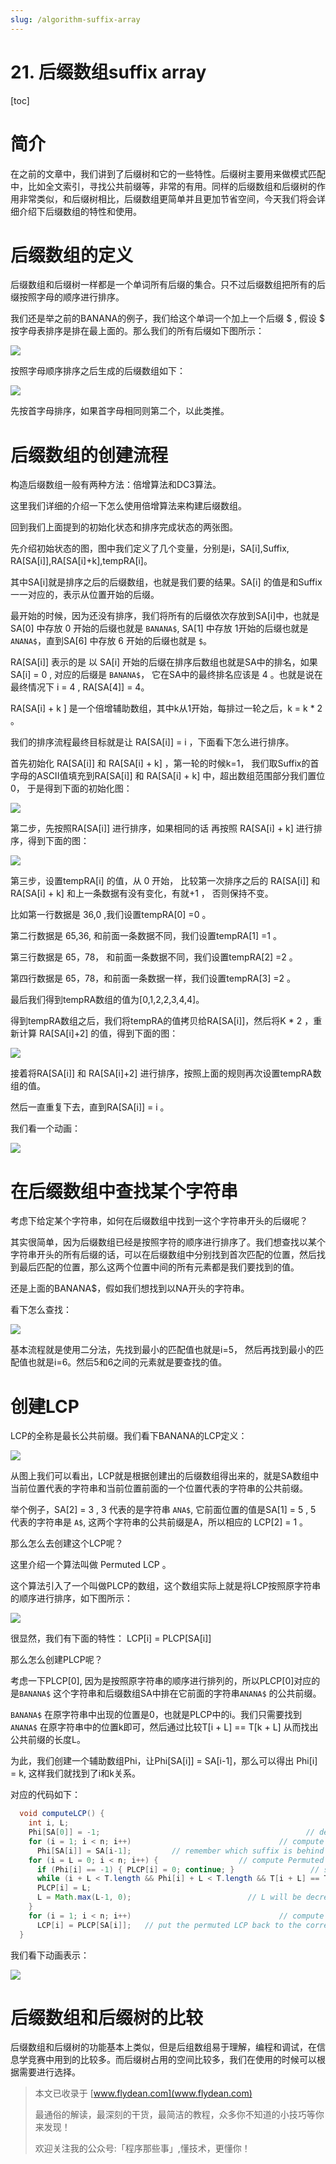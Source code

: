 ```yaml
---
slug: /algorithm-suffix-array
---
```


# 21. 后缀数组suffix array

[toc]

# 简介

在之前的文章中，我们讲到了后缀树和它的一些特性。后缀树主要用来做模式匹配中，比如全文索引，寻找公共前缀等，非常的有用。同样的后缀数组和后缀树的作用非常类似，和后缀树相比，后缀数组更简单并且更加节省空间，今天我们将会详细介绍下后缀数组的特性和使用。

# 后缀数组的定义

后缀数组和后缀树一样都是一个单词所有后缀的集合。只不过后缀数组把所有的后缀按照字母的顺序进行排序。

我们还是举之前的BANANA的例子，我们给这个单词一个加上一个后缀 $ , 假设 $ 按字母表排序是排在最上面的。那么我们的所有后缀如下图所示：

![](https://img-blog.csdnimg.cn/20201109171735382.png?x-oss-process=image/watermark,type_ZmFuZ3poZW5naGVpdGk,shadow_0,text_aHR0cDovL3d3dy5mbHlkZWFuLmNvbQ==,size_25,color_8F8F8F,t_70)

按照字母顺序排序之后生成的后缀数组如下：

![](https://img-blog.csdnimg.cn/20201109171806406.png?x-oss-process=image/watermark,type_ZmFuZ3poZW5naGVpdGk,shadow_0,text_aHR0cDovL3d3dy5mbHlkZWFuLmNvbQ==,size_25,color_8F8F8F,t_70)

先按首字母排序，如果首字母相同则第二个，以此类推。

# 后缀数组的创建流程

构造后缀数组一般有两种方法：倍增算法和DC3算法。

这里我们详细的介绍一下怎么使用倍增算法来构建后缀数组。

回到我们上面提到的初始化状态和排序完成状态的两张图。

先介绍初始状态的图，图中我们定义了几个变量，分别是i，SA[i],Suffix, RA[SA[i]],RA[SA[i]+k],tempRA[i]。

其中SA[i]就是排序之后的后缀数组，也就是我们要的结果。SA[i] 的值是和Suffix一一对应的，表示从位置开始的后缀。

最开始的时候，因为还没有排序，我们将所有的后缀依次存放到SA[i]中，也就是SA[0] 中存放 0 开始的后缀也就是 `BANANA$`, SA[1] 中存放 1开始的后缀也就是 `ANANA$`，直到SA[6] 中存放 6 开始的后缀也就是 `$`。

RA[SA[i]] 表示的是 以 SA[i] 开始的后缀在排序后数组也就是SA中的排名，如果SA[i] = 0 , 对应的后缀是 `BANANA$`， 它在SA中的最终排名应该是 4 。也就是说在最终情况下 i = 4 , RA[SA[4]] = 4。

RA[SA[i] + k ] 是一个倍增辅助数组，其中k从1开始，每排过一轮之后，k = k * 2 。

我们的排序流程最终目标就是让 RA[SA[i]] = i ，下面看下怎么进行排序。

首先初始化 RA[SA[i]] 和 RA[SA[i] + k] ，第一轮的时候k=1， 我们取Suffix的首字母的ASCII值填充到RA[SA[i]] 和 RA[SA[i] + k] 中，超出数组范围部分我们置位 0， 于是得到下面的初始化图：

![](https://img-blog.csdnimg.cn/20201109171735382.png?x-oss-process=image/watermark,type_ZmFuZ3poZW5naGVpdGk,shadow_0,text_aHR0cDovL3d3dy5mbHlkZWFuLmNvbQ==,size_25,color_8F8F8F,t_70)

第二步，先按照RA[SA[i]] 进行排序，如果相同的话 再按照 RA[SA[i] + k]  进行排序，得到下面的图：

![](https://img-blog.csdnimg.cn/20201109175415909.png?x-oss-process=image/watermark,type_ZmFuZ3poZW5naGVpdGk,shadow_0,text_aHR0cDovL3d3dy5mbHlkZWFuLmNvbQ==,size_25,color_8F8F8F,t_70)

第三步，设置tempRA[i] 的值，从 0 开始， 比较第一次排序之后的 RA[SA[i]] 和 RA[SA[i] + k]  和上一条数据有没有变化，有就+1 ， 否则保持不变。

比如第一行数据是 36,0 ,我们设置tempRA[0] =0 。

第二行数据是 65,36, 和前面一条数据不同，我们设置tempRA[1] =1 。

第三行数据是 65，78， 和前面一条数据不同，我们设置tempRA[2] =2 。

第四行数据是 65，78，和前面一条数据一样，我们设置tempRA[3] =2 。

最后我们得到tempRA数组的值为[0,1,2,2,3,4,4]。

得到tempRA数组之后，我们将tempRA的值拷贝给RA[SA[i]]，然后将K * 2 ，重新计算 RA[SA[i]+2] 的值，得到下面的图：

![](https://img-blog.csdnimg.cn/20201109180224196.png?x-oss-process=image/watermark,type_ZmFuZ3poZW5naGVpdGk,shadow_0,text_aHR0cDovL3d3dy5mbHlkZWFuLmNvbQ==,size_25,color_8F8F8F,t_70)

接着将RA[SA[i]] 和 RA[SA[i]+2] 进行排序，按照上面的规则再次设置tempRA数组的值。

然后一直重复下去，直到RA[SA[i]] = i 。

我们看一个动画：

![](https://img-blog.csdnimg.cn/20201109180501258.gif)

# 在后缀数组中查找某个字符串

考虑下给定某个字符串，如何在后缀数组中找到一这个字符串开头的后缀呢？

其实很简单，因为后缀数组已经是按照字符的顺序进行排序了。我们想查找以某个字符串开头的所有后缀的话，可以在后缀数组中分别找到首次匹配的位置，然后找到最后匹配的位置，那么这两个位置中间的所有元素都是我们要找到的值。

还是上面的BANANA$，假如我们想找到以NA开头的字符串。

看下怎么查找：

![](https://img-blog.csdnimg.cn/20201109215027499.gif)

基本流程就是使用二分法，先找到最小的匹配值也就是i=5， 然后再找到最小的匹配值也就是i=6。然后5和6之间的元素就是要查找的值。

# 创建LCP

LCP的全称是最长公共前缀。我们看下BANANA的LCP定义：

![](https://img-blog.csdnimg.cn/20201114225023541.png?x-oss-process=image/watermark,type_ZmFuZ3poZW5naGVpdGk,shadow_0,text_aHR0cDovL3d3dy5mbHlkZWFuLmNvbQ==,size_25,color_8F8F8F,t_70)

从图上我们可以看出，LCP就是根据创建出的后缀数组得出来的，就是SA数组中当前位置代表的字符串和当前位置前面的一个位置代表的字符串的公共前缀。

举个例子，SA[2] = 3 ,  3 代表的是字符串 `ANA$`, 它前面位置的值是SA[1] = 5 , 5 代表的字符串是 `A$`, 这两个字符串的公共前缀是A，所以相应的 LCP[2] = 1 。

那么怎么去创建这个LCP呢？

这里介绍一个算法叫做 Permuted LCP 。 

这个算法引入了一个叫做PLCP的数组，这个数组实际上就是将LCP按照原字符串的顺序进行排序，如下图所示：

![](https://img-blog.csdnimg.cn/20201114230900264.png?x-oss-process=image/watermark,type_ZmFuZ3poZW5naGVpdGk,shadow_0,text_aHR0cDovL3d3dy5mbHlkZWFuLmNvbQ==,size_25,color_8F8F8F,t_70)

很显然，我们有下面的特性： LCP[i] = PLCP[SA[i]]

那么怎么创建PLCP呢？

考虑一下PLCP[0], 因为是按照原字符串的顺序进行排列的，所以PLCP[0]对应的是`BANANA$` 这个字符串和后缀数组SA中排在它前面的字符串`ANANA$` 的公共前缀。

`BANANA$` 在原字符串中出现的位置是0，也就是PLCP中的i。我们只需要找到`ANANA$` 在原字符串中的位置k即可，然后通过比较T[i + L] == T[k + L] 从而找出公共前缀的长度L。

为此，我们创建一个辅助数组Phi，让Phi[SA[i]] = SA[i-1]，那么可以得出 Phi[i] = k, 这样我们就找到了i和k关系。

对应的代码如下：

~~~java
  void computeLCP() {
    int i, L;
    Phi[SA[0]] = -1;                                              // default value
    for (i = 1; i < n; i++)                                 // compute Phi in O(n)
      Phi[SA[i]] = SA[i-1];         // remember which suffix is behind this suffix
    for (i = L = 0; i < n; i++) {                  // compute Permuted LCP in O(n)
      if (Phi[i] == -1) { PLCP[i] = 0; continue; }                 // special case
      while (i + L < T.length && Phi[i] + L < T.length && T[i + L] == T[Phi[i] + L]) L++; // L will be increased max n times
      PLCP[i] = L;
      L = Math.max(L-1, 0);                          // L will be decreased max n times
    }
    for (i = 1; i < n; i++)                                 // compute LCP in O(n)
      LCP[i] = PLCP[SA[i]];   // put the permuted LCP back to the correct position
  }
~~~

我们看下动画表示：

![](https://img-blog.csdnimg.cn/20201114232347220.gif)

# 后缀数组和后缀树的比较

后缀数组和后缀树的功能基本上类似，但是后组数组易于理解，编程和调试，在信息学竞赛中用到的比较多。而后缀树占用的空间比较多，我们在使用的时候可以根据需要进行选择。

> 本文已收录于 [www.flydean.com](www.flydean.com)
>
> 最通俗的解读，最深刻的干货，最简洁的教程，众多你不知道的小技巧等你来发现！
> 
> 欢迎关注我的公众号:「程序那些事」,懂技术，更懂你！








